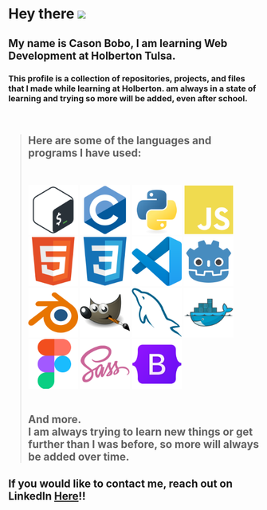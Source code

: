 <h1> Hey there <img src="https://user-images.githubusercontent.com/42378118/110234147-e3259600-7f4e-11eb-95be-0c4047144dea.gif" width="30"><br> </h1>
<h2>My name is Cason Bobo, I am learning Web Development at Holberton Tulsa.</h2>
<h3>This profile is a collection of repositories, projects, and files that I made while learning at Holberton. am always in a state of learning and trying so more will be added, even after school.</h3>
<br>


><h2>Here are some of the languages and programs I have used:</h2>
><br><br>
><img alt="bash" src="https://github.com/devicons/devicon/blob/master/icons/bash/bash-original.svg" width="100">
><img alt="C" src="https://github.com/devicons/devicon/blob/master/icons/c/c-original.svg" width="100">
><img alt="Python" src="https://github.com/devicons/devicon/blob/master/icons/python/python-original.svg" width="100">
><img alt="JS" src="https://github.com/devicons/devicon/blob/master/icons/javascript/javascript-plain.svg" width="100">
><img alt="HTML" src="https://github.com/devicons/devicon/blob/master/icons/html5/html5-original.svg" width="100">
><img alt="CSS" src="https://github.com/devicons/devicon/blob/master/icons/css3/css3-original.svg" width="100">
><img alt="VSCode" src="https://github.com/devicons/devicon/blob/master/icons/vscode/vscode-original.svg" width="100">
><img alt="Godot" src="https://github.com/devicons/devicon/blob/master/icons/godot/godot-original.svg" width="100">
><img alt="Blender" src="https://github.com/devicons/devicon/blob/master/icons/blender/blender-original.svg" width="100">
><img alt="Gimp" src="https://github.com/devicons/devicon/blob/master/icons/gimp/gimp-original.svg" width="100">
><img alt="SQL" src="https://github.com/devicons/devicon/blob/master/icons/mysql/mysql-original.svg" width="100">
><img alt="Docker" src="https://github.com/devicons/devicon/blob/master/icons/docker/docker-original.svg" width="100">
><img alt="Figma" src="https://github.com/devicons/devicon/blob/master/icons/figma/figma-original.svg" width="100">
><img alt="Sass" src="https://github.com/devicons/devicon/blob/master/icons/sass/sass-original.svg" width="100">
><img alt="Bootstrap" src="https://github.com/devicons/devicon/blob/master/icons/bootstrap/bootstrap-original.svg" width="100">
><br><br>
><h2>And more. <br> I am always trying to learn new things or get further than I was before, so more will always be added over time.</h2>


<h2>If you would like to contact me, reach out on LinkedIn <a href="https://www.linkedin.com/in/cason-bobo/">Here</a>!! </h2>
